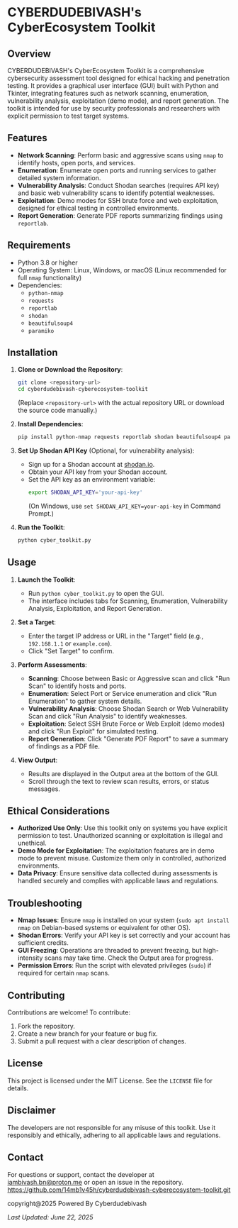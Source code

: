 # CYBERDUDEBIVASH's CyberEcosystem Toolkit

## Overview
CYBERDUDEBIVASH's CyberEcosystem Toolkit is a comprehensive cybersecurity assessment tool designed for ethical hacking and penetration testing. It provides a graphical user interface (GUI) built with Python and Tkinter, integrating features such as network scanning, enumeration, vulnerability analysis, exploitation (demo mode), and report generation. The toolkit is intended for use by security professionals and researchers with explicit permission to test target systems.

## Features
- **Network Scanning**: Perform basic and aggressive scans using `nmap` to identify hosts, open ports, and services.
- **Enumeration**: Enumerate open ports and running services to gather detailed system information.
- **Vulnerability Analysis**: Conduct Shodan searches (requires API key) and basic web vulnerability scans to identify potential weaknesses.
- **Exploitation**: Demo modes for SSH brute force and web exploitation, designed for ethical testing in controlled environments.
- **Report Generation**: Generate PDF reports summarizing findings using `reportlab`.

## Requirements
- Python 3.8 or higher
- Operating System: Linux, Windows, or macOS (Linux recommended for full `nmap` functionality)
- Dependencies:
  - `python-nmap`
  - `requests`
  - `reportlab`
  - `shodan`
  - `beautifulsoup4`
  - `paramiko`

## Installation
1. **Clone or Download the Repository**:
   ```bash
   git clone <repository-url>
   cd cyberdudebivash-cyberecosystem-toolkit
   ```
   (Replace `<repository-url>` with the actual repository URL or download the source code manually.)

2. **Install Dependencies**:
   ```bash
   pip install python-nmap requests reportlab shodan beautifulsoup4 paramiko
   ```

3. **Set Up Shodan API Key** (Optional, for vulnerability analysis):
   - Sign up for a Shodan account at [shodan.io](https://www.shodan.io/).
   - Obtain your API key from your Shodan account.
   - Set the API key as an environment variable:
     ```bash
     export SHODAN_API_KEY='your-api-key'
     ```
     (On Windows, use `set SHODAN_API_KEY=your-api-key` in Command Prompt.)

4. **Run the Toolkit**:
   ```bash
   python cyber_toolkit.py
   ```

## Usage
1. **Launch the Toolkit**:
   - Run `python cyber_toolkit.py` to open the GUI.
   - The interface includes tabs for Scanning, Enumeration, Vulnerability Analysis, Exploitation, and Report Generation.

2. **Set a Target**:
   - Enter the target IP address or URL in the "Target" field (e.g., `192.168.1.1` or `example.com`).
   - Click "Set Target" to confirm.

3. **Perform Assessments**:
   - **Scanning**: Choose between Basic or Aggressive scan and click "Run Scan" to identify hosts and ports.
   - **Enumeration**: Select Port or Service enumeration and click "Run Enumeration" to gather system details.
   - **Vulnerability Analysis**: Choose Shodan Search or Web Vulnerability Scan and click "Run Analysis" to identify weaknesses.
   - **Exploitation**: Select SSH Brute Force or Web Exploit (demo modes) and click "Run Exploit" for simulated testing.
   - **Report Generation**: Click "Generate PDF Report" to save a summary of findings as a PDF file.

4. **View Output**:
   - Results are displayed in the Output area at the bottom of the GUI.
   - Scroll through the text to review scan results, errors, or status messages.

## Ethical Considerations
- **Authorized Use Only**: Use this toolkit only on systems you have explicit permission to test. Unauthorized scanning or exploitation is illegal and unethical.
- **Demo Mode for Exploitation**: The exploitation features are in demo mode to prevent misuse. Customize them only in controlled, authorized environments.
- **Data Privacy**: Ensure sensitive data collected during assessments is handled securely and complies with applicable laws and regulations.

## Troubleshooting
- **Nmap Issues**: Ensure `nmap` is installed on your system (`sudo apt install nmap` on Debian-based systems or equivalent for other OS).
- **Shodan Errors**: Verify your API key is set correctly and your account has sufficient credits.
- **GUI Freezing**: Operations are threaded to prevent freezing, but high-intensity scans may take time. Check the Output area for progress.
- **Permission Errors**: Run the script with elevated privileges (`sudo`) if required for certain `nmap` scans.

## Contributing
Contributions are welcome! To contribute:
1. Fork the repository.
2. Create a new branch for your feature or bug fix.
3. Submit a pull request with a clear description of changes.

## License
This project is licensed under the MIT License. See the `LICENSE` file for details.

## Disclaimer
The developers are not responsible for any misuse of this toolkit. Use it responsibly and ethically, adhering to all applicable laws and regulations.

## Contact
For questions or support, contact the developer at iambivash.bn@proton.me or open an issue in the repository. https://github.com/14mb1v45h/cyberdudebivash-cyberecosystem-toolkit.git

copyright@2025  Powered By Cyberdudebivash

*Last Updated: June 22, 2025*

